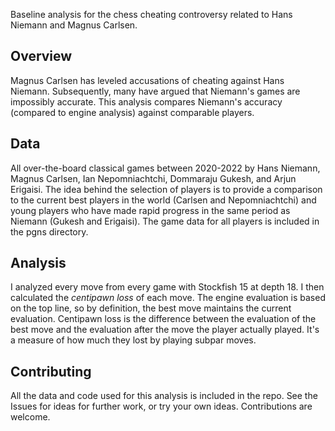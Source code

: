 Baseline analysis for the chess cheating controversy related to Hans Niemann and Magnus Carlsen.

## Overview
Magnus Carlsen has leveled accusations of cheating against Hans Niemann. Subsequently, many have argued that Niemann's games are impossibly accurate. This analysis compares Niemann's accuracy (compared to engine analysis) against comparable players.

## Data
All over-the-board classical games between 2020-2022 by Hans Niemann, Magnus Carlsen, Ian Nepomniachtchi, Dommaraju Gukesh, and Arjun Erigaisi. The idea behind the selection of players is to provide a comparison to the current best players in the world (Carlsen and Nepomniachtchi) and young players who have made rapid progress in the same period as Niemann (Gukesh and Erigaisi). The game data for all players is included in the pgns directory.

## Analysis
I analyzed every move from every game with Stockfish 15 at depth 18. I then calculated the _centipawn loss_ of each move. The engine evaluation is based on the top line, so by definition, the best move maintains the current evaluation. Centipawn loss is the difference between the evaluation of the best move and the evaluation after the move the player actually played. It's a measure of how much they lost by playing subpar moves.

## Contributing
All the data and code used for this analysis is included in the repo. See the Issues for ideas for further work, or try your own ideas. Contributions are welcome.
